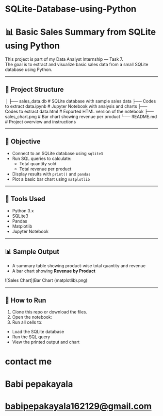 # SQLite-Database-using-Python
# 📊 Basic Sales Summary from SQLite using Python

This project is part of my Data Analyst Internship — Task 7.  
The goal is to extract and visualize basic sales data from a small SQLite database using Python.

---

## 📁 Project Structure
│
├── sales_data.db # SQLite database with sample sales data
├── Codes to extract data.ipynb # Jupyter Notebook with analysis and charts
├── Codes to extract data.html # Exported HTML version of the notebook
├── sales_chart.png # Bar chart showing revenue per product
└── README.md # Project overview and instructions


---

## 📌 Objective

- Connect to an SQLite database using `sqlite3`
- Run SQL queries to calculate:
  - Total quantity sold
  - Total revenue per product
- Display results with `print()` and `pandas`
- Plot a basic bar chart using `matplotlib`

---

## 🧪 Tools Used

- Python 3.x
- SQLite3
- Pandas
- Matplotlib
- Jupyter Notebook

---

## 📊 Sample Output

- A summary table showing product-wise total quantity and revenue
- A bar chart showing **Revenue by Product**

![Sales Chart](Bar Chart (matplotlib).png)

---

## 🔧 How to Run

1. Clone this repo or download the files.
2. Open the notebook:
3. Run all cells to:
- Load the SQLite database
- Run the SQL query
- View the printed output and chart

# contact me
# Babi pepakayala
# babipepakayala162129@gmail.com


